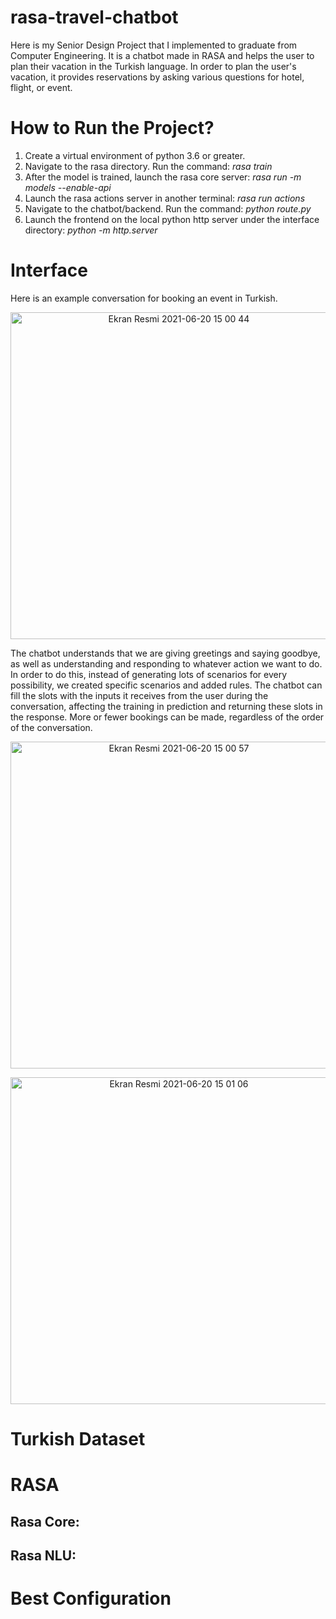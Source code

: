# rasa-travel-chatbot

Here is my Senior Design Project that I implemented to graduate from Computer Engineering. It is a chatbot made in RASA and helps the user to plan their vacation in the Turkish language. In order to plan the user's vacation, it provides reservations by asking various questions for hotel, flight, or event. 

# How to Run the Project?

1. Create a virtual environment of python 3.6 or greater.
2. Navigate to the rasa directory. Run the command:
       *rasa train*
3. After the model is trained, launch the rasa core server:
       *rasa run -m models --enable-api*
4. Launch the rasa actions server in another terminal:
       *rasa run actions*
5. Navigate to the chatbot/backend. Run the command:
       *python route.py*
6. Launch the frontend on the local python http server under the interface directory:
       *python -m http.server*


# Interface

Here is an example conversation for booking an event in Turkish.

<p align="center"> 
      <img width="523" alt="Ekran Resmi 2021-06-20 15 00 44" src="https://user-images.githubusercontent.com/52889449/122673287-64d8c100-d1d8-11eb-8694-e46359ee8055.png">
</p>

The chatbot understands that we are giving greetings and saying goodbye, as well as understanding and responding to whatever action we want to do. In order to do this, instead of generating lots of scenarios for every possibility, we created specific scenarios and added rules. The chatbot can fill the slots with the inputs it receives from the user during the conversation, affecting the training in prediction and returning these slots in the response. More or fewer bookings can be made, regardless of the order of the conversation.
 
<p align="center"> 
      <img width="523" alt="Ekran Resmi 2021-06-20 15 00 57" src="https://user-images.githubusercontent.com/52889449/122673289-66a28480-d1d8-11eb-9845-0cf0f428023d.png">
</p>

<p align="center"> 
      <img width="523" alt="Ekran Resmi 2021-06-20 15 01 06" src="https://user-images.githubusercontent.com/52889449/122673291-67d3b180-d1d8-11eb-98cc-9ae7bf856697.png">
    
</p>


# Turkish Dataset


# RASA

## Rasa Core:

## Rasa NLU:


# Best Configuration



